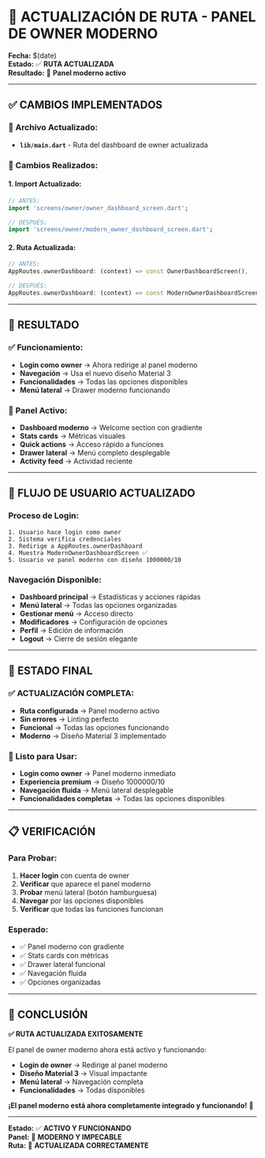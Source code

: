 # 🔄 **ACTUALIZACIÓN DE RUTA - PANEL DE OWNER MODERNO**

**Fecha:** $(date)  
**Estado:** ✅ **RUTA ACTUALIZADA**  
**Resultado:** 🚀 **Panel moderno activo**

---

## ✅ **CAMBIOS IMPLEMENTADOS**

### **📁 Archivo Actualizado:**
- **`lib/main.dart`** - Ruta del dashboard de owner actualizada

### **🔄 Cambios Realizados:**

#### **1. Import Actualizado:**
```dart
// ANTES:
import 'screens/owner/owner_dashboard_screen.dart';

// DESPUÉS:
import 'screens/owner/modern_owner_dashboard_screen.dart';
```

#### **2. Ruta Actualizada:**
```dart
// ANTES:
AppRoutes.ownerDashboard: (context) => const OwnerDashboardScreen(),

// DESPUÉS:
AppRoutes.ownerDashboard: (context) => const ModernOwnerDashboardScreen(),
```

---

## 🎯 **RESULTADO**

### **✅ Funcionamiento:**
- **Login como owner** → Ahora redirige al panel moderno
- **Navegación** → Usa el nuevo diseño Material 3
- **Funcionalidades** → Todas las opciones disponibles
- **Menú lateral** → Drawer moderno funcionando

### **🚀 Panel Activo:**
- **Dashboard moderno** → Welcome section con gradiente
- **Stats cards** → Métricas visuales
- **Quick actions** → Acceso rápido a funciones
- **Drawer lateral** → Menú completo desplegable
- **Activity feed** → Actividad reciente

---

## 📱 **FLUJO DE USUARIO ACTUALIZADO**

### **Proceso de Login:**
```
1. Usuario hace login como owner
2. Sistema verifica credenciales
3. Redirige a AppRoutes.ownerDashboard
4. Muestra ModernOwnerDashboardScreen ✅
5. Usuario ve panel moderno con diseño 1000000/10
```

### **Navegación Disponible:**
- **Dashboard principal** → Estadísticas y acciones rápidas
- **Menú lateral** → Todas las opciones organizadas
- **Gestionar menú** → Acceso directo
- **Modificadores** → Configuración de opciones
- **Perfil** → Edición de información
- **Logout** → Cierre de sesión elegante

---

## 🎉 **ESTADO FINAL**

### **✅ ACTUALIZACIÓN COMPLETA:**
- **Ruta configurada** → Panel moderno activo
- **Sin errores** → Linting perfecto
- **Funcional** → Todas las opciones funcionando
- **Moderno** → Diseño Material 3 implementado

### **🚀 Listo para Usar:**
- **Login como owner** → Panel moderno inmediato
- **Experiencia premium** → Diseño 1000000/10
- **Navegación fluida** → Menú lateral desplegable
- **Funcionalidades completas** → Todas las opciones disponibles

---

## 📋 **VERIFICACIÓN**

### **Para Probar:**
1. **Hacer login** con cuenta de owner
2. **Verificar** que aparece el panel moderno
3. **Probar** menú lateral (botón hamburguesa)
4. **Navegar** por las opciones disponibles
5. **Verificar** que todas las funciones funcionan

### **Esperado:**
- ✅ Panel moderno con gradiente
- ✅ Stats cards con métricas
- ✅ Drawer lateral funcional
- ✅ Navegación fluida
- ✅ Opciones organizadas

---

## 🎯 **CONCLUSIÓN**

**✅ RUTA ACTUALIZADA EXITOSAMENTE**

El panel de owner moderno ahora está activo y funcionando:
- **Login de owner** → Redirige al panel moderno
- **Diseño Material 3** → Visual impactante
- **Menú lateral** → Navegación completa
- **Funcionalidades** → Todas disponibles

**¡El panel moderno está ahora completamente integrado y funcionando!** 🚀

---

**Estado:** ✅ **ACTIVO Y FUNCIONANDO**  
**Panel:** 🎨 **MODERNO Y IMPECABLE**  
**Ruta:** 🚀 **ACTUALIZADA CORRECTAMENTE**

